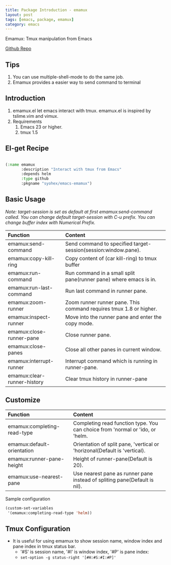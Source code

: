 ```yaml
---
title: Package Introduction - emamux
layout: post
tags: [emacs, package, emamux]
category: emacs
---
```

Emamux: Tmux manipulation from Emacs

[Github Repo](https://github.com/syohex/emacs-emamux)

## Tips
1. You can use multiple-shell-mode to do the same job.
2. Emamux provides a easier way to send command to terminal

## Introduction

1. emamux.el let emacs interact with tmux. emamux.el is inspired by tslime.vim and vimux.
2. Requirements
    1. Emacs 23 or higher.
    2. tmux 1.5

## El-get Recipe
``` lisp

(:name emamux
       :description "Interact with tmux from Emacs"
       :depends helm
       :type github
       :pkgname "syohex/emacs-emamux")
```

## Basic Usage
*Note: target-session is set as default at first emamux:send-command called. You can change default target-session with C-u prefix. You can change buffer index with Numerical Prefix.*

|Function|Content|
|:---|:---|
|emamux:send-command|Send command to specified target-session(session:window.pane).
|emamux:copy-kill-ring|Copy content of (car kill-ring) to tmux buffer|
|emamux:run-command|Run command in a small split pane(runner pane) where emacs is in.|
|emamux:run-last-command|Run last command in runner pane.|
|emamux:zoom-runner|Zoom runner runner pane. This command requires tmux 1.8 or higher.|
|emamux:inspect-runner|Move into the runner pane and enter the copy mode.|
|emamux:close-runner-pane|Close runner pane.|
|emamux:close-panes|Close all other panes in current window.|
|emamux:interrupt-runner|Interrupt command which is running in runner-pane.|
|emamux:clear-runner-history|Clear tmux history in runner-pane|

## Customize
|Function|Content|
|:---|:---|
|emamux:completing-read-type|Completing read function type. You can choice from 'normal or 'ido, or 'helm.|
|emamux:default-orientation|Orientation of split pane, 'vertical or 'horizonal(Default is 'vertical).|
|emamux:runner-pane-height|Height of runner-pane(Default is 20).|
|emamux:use-nearest-pane|Use nearest pane as runner pane instead of spliting pane(Default is nil).|

Sample configuration
``` lisp
(custom-set-variables
 '(emamux:completing-read-type 'helm))
```
## Tmux Configuration

- It is useful for using emamux to show session name, window index and pane index in tmux status bar.
    - '#S' is session name, '#I' is window index, '#P' is pane index:
    - ```set-option -g status-right '[#H:#S:#I:#P]'```

